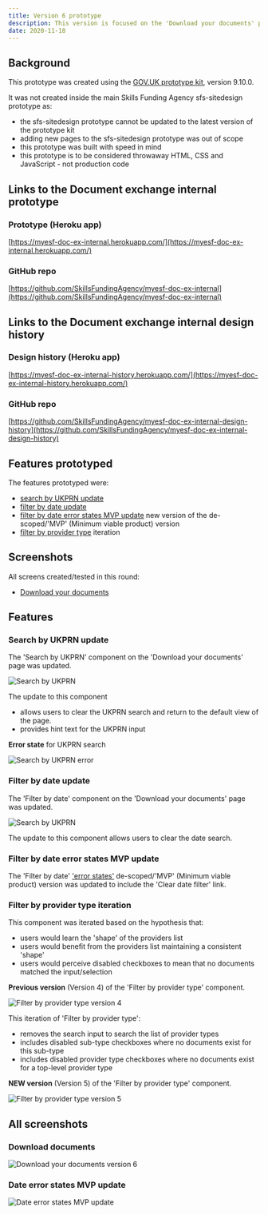 ```yaml
---
title: Version 6 prototype
description: This version is focused on the 'Download your documents' page.
date: 2020-11-18
---
```


## Background

This prototype was created using the [GOV.UK prototype kit](https://govuk-prototype-kit.herokuapp.com/docs), version 9.10.0.

It was not created inside the main Skills Funding Agency sfs-sitedesign prototype as:

* the sfs-sitedesign prototype cannot be updated to the latest version of the prototype kit
* adding new pages to the sfs-sitedesign prototype was out of scope
* this prototype was built with speed in mind
* this prototype is to be considered throwaway HTML, CSS and JavaScript - not production code

## Links to the Document exchange internal prototype

### Prototype (Heroku app) ###
[https://myesf-doc-ex-internal.herokuapp.com/](https://myesf-doc-ex-internal.herokuapp.com/)

### GitHub repo ###
[https://github.com/SkillsFundingAgency/myesf-doc-ex-internal](https://github.com/SkillsFundingAgency/myesf-doc-ex-internal)

## Links to the Document exchange internal design history

### Design history (Heroku app) ###
[https://myesf-doc-ex-internal-history.herokuapp.com/](https://myesf-doc-ex-internal-history.herokuapp.com/)

### GitHub repo ###
[https://github.com/SkillsFundingAgency/myesf-doc-ex-internal-design-history](https://github.com/SkillsFundingAgency/myesf-doc-ex-internal-design-history)

## Features prototyped

The features prototyped were:

* [search by UKPRN update](#search-by-ukprn-update)
* [filter by date update](#filter-by-date-update)
* [filter by date error states MVP update](#filter-by-date-error-states-mvp-update) new version of the de-scoped/'MVP' (Minimum viable product) version
* [filter by provider type](#filter-by-provider-type-iteration) iteration

## Screenshots

All screens created/tested in this round:

* [Download your documents](#download-documents)

## Features

### Search by UKPRN update

The 'Search by UKPRN' component on the 'Download your documents' page was updated.

![Search by UKPRN](../images/v6/ukprn-search.png)

The update to this component
* allows users to clear the UKPRN search and return to the default view of the page.
* provides hint text for the UKPRN input

**Error state** for UKPRN search

![Search by UKPRN error](../images/v6/ukprn-search-error.png)

### Filter by date update

The 'Filter by date' component on the 'Download your documents' page was updated.

![Search by UKPRN](../images/v6/date-filter-update.png)

The update to this component allows users to clear the date search.

### Filter by date error states MVP update

The 'Filter by date' ['error states'](#date-error-states-mvp-update) de-scoped/'MVP' (Minimum viable product) version was updated to include the 'Clear date filter' link.

### Filter by provider type iteration

This component was iterated based on the hypothesis that:

* users would learn the 'shape' of the providers list
* users would benefit from the providers list maintaining a consistent 'shape'
* users would perceive disabled checkboxes to mean that no documents matched the input/selection

**Previous version** (Version 4) of the 'Filter by provider type' component.

![Filter by provider type version 4](../images/v5/filter-by-provider-type-v4.png)

This iteration of 'Filter by provider type':

* removes the search input to search the list of provider types
* includes disabled sub-type checkboxes where no documents exist for this sub-type
* includes disabled provider type checkboxes where no documents exist for a top-level provider type

**NEW version** (Version 5) of the 'Filter by provider type' component.

![Filter by provider type version 5](../images/v6/filter-by-provider-type-v5.png)

## All screenshots

### Download documents
![Download your documents version 6](../images/v6/download-documents-v6.png)

### Date error states MVP update
![Date error states MVP update](../images/v6/date-error-states-mvp-v2.png)